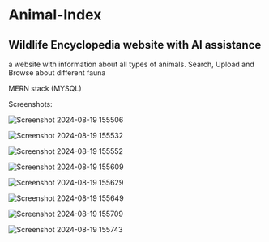 ﻿# Animal-Index

## Wildlife Encyclopedia website with AI assistance 
a website with information about all types of animals. Search, Upload and Browse about different fauna


MERN stack (MYSQL)

Screenshots:

![Screenshot 2024-08-19 155506](https://github.com/user-attachments/assets/7ba8ed86-8f2f-4c54-bd2c-20f56662d0f2)

![Screenshot 2024-08-19 155532](https://github.com/user-attachments/assets/2a598ab4-b2a9-482d-ba31-6715c51176fd)

![Screenshot 2024-08-19 155552](https://github.com/user-attachments/assets/36f1b53b-d2a4-4df5-b7c9-bd9b2c8b82b5)

![Screenshot 2024-08-19 155609](https://github.com/user-attachments/assets/fa3b04ac-eed4-42d7-8a31-7a5e065346d0)

![Screenshot 2024-08-19 155629](https://github.com/user-attachments/assets/d7707848-b0bd-469e-88d7-570f7255f9bb)

![Screenshot 2024-08-19 155649](https://github.com/user-attachments/assets/ef6499fa-c416-4455-97ba-d25313ecd690)

![Screenshot 2024-08-19 155709](https://github.com/user-attachments/assets/22b1f416-082f-45ca-ab35-e31fbf35071b)

![Screenshot 2024-08-19 155743](https://github.com/user-attachments/assets/818cdb28-3d8b-449f-8399-001b162e2c6b)
